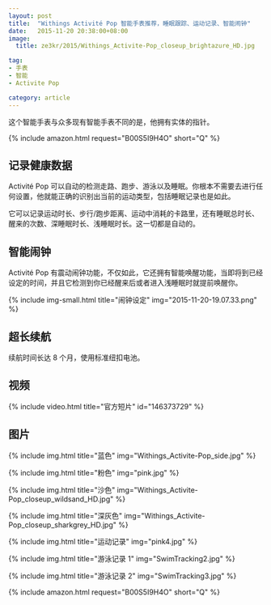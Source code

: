 ```yaml
---
layout: post
title:  "Withings Activité Pop 智能手表推荐，睡眠跟踪、运动记录、智能闹钟"
date:   2015-11-20 20:38:00+08:00
image:
  title: ze3kr/2015/Withings_Activite-Pop_closeup_brightazure_HD.jpg

tag: 
- 手表
- 智能
- Activite Pop

category: article
---
```

这个智能手表与众多现有智能手表不同的是，他拥有实体的指针。

{% include amazon.html request="B00S5I9H4O" short="Q" %}

## 记录健康数据

Activité Pop 可以自动的检测走路、跑步、游泳以及睡眠。你根本不需要去进行任何设置，他就能正确的识别出当前的运动类型，包括睡眠记录也是如此。

它可以记录运动时长、步行/跑步距离、运动中消耗的卡路里，还有睡眠总时长、醒来的次数、深睡眠时长、浅睡眠时长。这一切都是自动的。

## 智能闹钟

Activité Pop 有震动闹钟功能，不仅如此，它还拥有智能唤醒功能，当即将到已经设定的时间，并且它检测到你已经醒来后或者进入浅睡眠时就提前唤醒你。

{% include img-small.html title="闹钟设定" img="2015-11-20-19.07.33.png" %}

## 超长续航

续航时间长达 8 个月，使用标准纽扣电池。

## 视频

{% include video.html title="官方短片" id="146373729" %}

## 图片

{% include img.html title="蓝色" img="Withings_Activite-Pop_side.jpg" %}

{% include img.html title="粉色" img="pink.jpg" %}

{% include img.html title="沙色" img="Withings_Activite-Pop_closeup_wildsand_HD.jpg" %}

{% include img.html title="深灰色" img="Withings_Activite-Pop_closeup_sharkgrey_HD.jpg" %}

{% include img.html title="运动记录" img="pink4.jpg" %}

{% include img.html title="游泳记录 1" img="SwimTracking2.jpg" %}

{% include img.html title="游泳记录 2" img="SwimTracking3.jpg" %}

{% include amazon.html request="B00S5I9H4O" short="Q" %}
